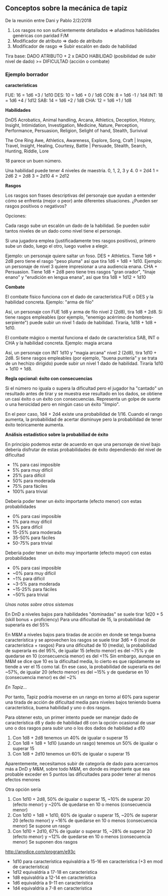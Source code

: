 ## Conceptos sobre la mecánica de tapiz

De la reunión entre Dani y Pablo 2/2/2018

1. Los rasgos no son suficientemente detallados => añadimos habilidades genéricas con paridad F/M
2. Modificador de atributo => dado de atributo
3. Modificador de rasgo => Subir escalón en dado de habilidad

Tira base: DADO ATRIBUTO + 2 x DADO HABILIDAD (posibilidad de subir nivel de dado) >= DIFICULTAD (acción o combate)


### Ejemplo borrador

**características**

FUE: 16 = 1d6 +3 / 1d10
DES: 10 = 1d6 + 0 / 1d6
CON: 8 = 1d6 -1 / 1d4
INT: 18 = 1d6 +4 / 1d12
SAB: 14 = 1d6 +2 / 1d8
CHA: 12 = 1d6 +1 / 1d8

**Habilidades**

DnD5
Acrobatics, Animal handling, Arcana, Athletics, Deception, History, Insight, Intimidation, Investigation, Medicine, Nature, Perception, Performance, Persuasion, Religion, Selight of hand, Stealth, Surivival

The One Ring
Awe, Athletics, Awareness, Explore, Song, Craft | Inspire, Travel, Insight, Healing, Courtesy, Battle | Persuade, Stealth, Search, Hunting, Riddle, Lore

18 parece un buen número.

Una habilidad puede tener 4 niveles de maestría. 0, 1, 2, 3 y 4.
0 = 2d4
1 = 2d6
2 = 2d8
3 = 2d10
4 = 2d12


**Rasgos**

Los rasgos son frases descriptivas del personaje que ayudan a entender cómo se enfrenta (mejor o peor) ante diferentes situaciones. ¿Pueden ser rasgos positivos o negativos?

Opciones:

Cada rasgo sube un escalón un dado de la habilidad.
Se pueden subir tantos niveles de un dado como nivel tiene el personaje.

Si una jugadora emplea (justificadamente tres rasgos positivos), primero sube un dado, luego el otro, luego vuelve a elegir.

Ejemplo: un personaje quiere saltar un foso. DES + Athletics. Tiene 1d6 + 2d8 pero tiene el rasgo "peso pluma" así que tira 1d6 + 1d8 + 1d10.
Ejemplo: un personaje de nivel 3 quiere impresionar a una audiencia enana. CHA + Persuasion. Tiene 1d8 + 2d8 pero tiene tres rasgos "gran orador", "linaje enano" y "erudición en lengua enana", así que tira 1d8 + 1d12 + 1d10


**Combate**

El combate físico funciona con el dado de característica FUE o DES y la habilidad concreta. Ejemplo: "arma de filo"

Así, un personaje con FUE 1d8 y arma de filo nivel 2 (2d8), tira 1d8 + 2d8. Si tiene rasgos empleables (por ejemplo, "enemigo acérrimo de hombres-serpiente") puede subir un nivel 1 dado de habilidad. Tiraría, 1d18 + 1d8 + 1d10.

El combate mágico o mental funciona el dado de característica SAB, INT o CHA y la habilidad concreta. Ejemplo: magia arcana

Así, un personaje con INT 1d10 y "magia arcana" nivel 2 (2d8), tira 1d10 + 2d8. Si tiene rasgos empleables (por ejemplo, "buena puntería" y se trata de un hechizo dirigido) puede subir un nivel 1 dado de habilidad. Tiraría 1d10 + 1d10 + 1d8.

**Regla opcional: éxito con consecuencias**

Si el número no iguala o supera la dificultad pero el jugador ha "cantado" un resultado antes de tirar y se muestra ese resultado en los dados, se obtiene un casi éxito o un éxito con consecuencias. Representa un golpe de suerte o una heroicidad pero en ningún caso un éxito "limpio".

En el peor caso, 1d4 + 2d4 existe una probabilidad de 1/16.
Cuando el rango aumenta, la probabilidad de acertar disminuye pero la probabilidad de tener éxito teóricamente aumenta.

**Análisis estadístico sobre la probabiliad de éxito**

En principio podemos estar de acuerdo en que una personaje de nivel bajo debería disfrutar de estas probabilidades de éxito dependiendo del nivel de dificultad

- 1% para casi imposible
- 5% para muy difícil
- 25% para difícil
- 50% para moderada
- 75% para fáciles
- 100% para trivial

Debería poder tener un éxito importante (efecto menor) con estas probabilidades

- 0% para casi imposible
- 1% para muy difícil
- 5% para difícil
- 15-25% para moderada
- 35-50% para fáciles
- 50-75% para trivial

Debería poder tener un éxito muy importante (efecto mayor) con estas probabilidades

- 0% para casi imposible
- ~0% para muy difícil
- ~1% para difícil
- ~3-5% para moderada
- ~15-25% para fáciles
- ~50% para trivial

*Unas notas sobre otros sistemas*

En DnD a niveles bajos para habilidades "dominadas" se suele tirar 1d20 + 5 (skill bonus + proficiency)
Para una dificultad de 15, la probabilidad de superarla es del 55%

En M&M a niveles bajos para tiradas de acción en donde se tenga buena característica y se aprovechen los rasgos se suele tirar 3d6 + 6 (mod de característica + rasgos)
Para una dificultad de 10 (media), la probabilidad de superarla es del 95%, de igualar 15 (efecto menor) es del ~75% y de quedarse en 10 (consecuencia menor) es del <1%
Sin embargo, aunque en M&M se dice que 10 es la dificultad media, lo cierto es que rápidamente se tiende a ver el 15 como tal.
En ese caso, la probabilidad de superarla es del ~57%, de igualar 20 (efecto menor) es del ~15% y de quedarse en 10 (consecuencia menor) es del ~2%

*En Tapiz...*

Por tanto, Tapiz podría moverse en un rango en torno al 60% para superar una tirada de acción de dificultad media para niveles bajos teniendo buena característica, buena habilidad y uno o dos rasgos.

Para obtener esto, un primer intento puede ser manejar dado de característica d8 y dado de habilidad d8 con la opción ocasional de usar uno o dos rasgos para subir uno o los dos dados de habilidad a d10
1. Con 1d8 + 2d8 tenemos un 40% de igualar o superar 15
2. Con 1d8 + 1d8 + 1d10 (usando un rasgo) tenemos un 50% de igualar o superar 15
3. Con 1d8 + 2d10 tenemos un 60% de igualar o superar 15

Aparentemente, necesitamos subir de categoría de dado para acercarnos más a DnD y M&M, sobre todo M&M, en donde es importante que sea probable exceder en 5 puntos las dificultades para poder tener al menos efectos menores

Otra opción sería
1. Con 1d10 + 2d8, 50% de igualar o superar 15, ~10% de superar 20 (efecto menor) y ~20% de quedarse en 10 o menos (consecuencia menor)
2. Con 1d10 + 1d8 + 1d10, 60% de igualar o superar 15, ~20% de superar 20 (efecto menor) y ~16% de quedarse en 10 o menos (consecuencia menor) Se supone un rasgo
3. Con 1d10 + 2d10, 67% de igualar o superar 15, ~28% de superar 20 (efecto menor) y ~12% de quedarse en 10 o menos (consecuencia menor) Se suponen dos rasgos

http://anydice.com/program/e93c

- 1d10 para característica equivaldría a 15-16 en característica (+3 en mod de característica)
- 1d12 equivaldría a 17-18 en característica
- 1d8 equivaldría a 12-14 en característica
- 1d6 equivaldría a 9-11 en característica
- 1d4 equivaldría a 7-8 en característica
